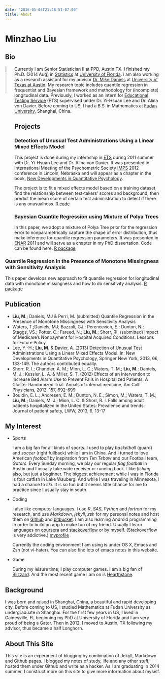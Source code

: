 ```yaml
---
date: "2016-05-05T21:48:51-07:00"
title: About
---
```


# Minzhao Liu

## Bio

<div style="float:left"><img src="http://i.imgur.com/NSyDqih.jpg"
style="float:left;margin:0 10px 10px 0" width="15%"></div>

Currently I am Senior Statistician II at PPD, Austin TX. I finished my Ph.D. (2014 Aug) in
[Statistics](http://www.stat.ufl.edu/) at
[University of Florida](http://www.ufl.edu/).
I am also working as a research assistant for my advisor
[Dr. Mike Daniels](http://www.sbs.utexas.edu/mjdaniels/) at
[University of Texas at Austin](http://www.utexas.edu).  My research
topic includes quantile regression in frequentist and Bayesian
framework and methodology for (incomplete) longitudinal data.
Previously, I worked as an intern for
[Educational Testing Service](http://www.ets.org/) (ETS) supervised
under Dr. Yi-Hsuan Lee and Dr. Alina von Davier. Before coming to US,
I had a B.S. in Mathematics at
[Fudan University](http://www.fudan.edu.cn/englishnew/), Shanghai,
China.

## Projects

### Detection of Unusual Test Administrations Using a Linear Mixed Effects Model

This project is done during my internship in [ETS] during 2011 summer
with Dr. Yi-Hsuan Lee and Dr. Alina von Davier. It was presented in
International Meeting of the Psychometric Society
[IMPS](http://www.psychometrika.org/) 2012 conference in Lincoln,
Nebraska and will appear as a chapter in the book, [New Developments in
Quantitative Psychology](http://www.springer.com/statistics/social+sciences+%26+law/book/978-1-4614-9347-1).

The project is to fit a mixed effects model based on a training
dataset, find the relationship between test-takers' scores and
background, then predict the mean score of certain test administration
to detect if there is any unusualness.
[R code](https://liuminzhao@bitbucket.org/liuminzhao/ets-intern.git)

### Bayesian Quantile Regression using Mixture of Polya Trees

In this paper, we adopt a mixture of Polya Tree prior for the
regression error to nonparametrically capture the shape of error
distribution, thus make inference for quantile regression parameters.
It was presented in [ENAR](https://www.enar.org/) 2011 and will serve as
a chapter in my PhD dissertation. Code can be
found here. [R package](https://github.com/liuminzhao/bqrpt.git)

### Quantile Regression in the Presence of Monotone Missingness with Sensitivity Analysis

This paper develops new approach to fit quantile regression for
longitudinal data with monotone missingness and how to do sensitivity
analysis. [R package](https://github.com/liuminzhao/qrmissing.git)

## Publication

- **Liu, M.**; Daniels, MJ & Perri, M. (submitted) Quantile Regression in the Presence of Monotone Missingness with Sensitivity Analysis
- Waters, T.;Daniels, MJ; Bazzoli, GJ.; Perencevich, E.; Dunton, N.; Staggs, VS.; Potter, C.; Fareed, N.; **Liu, M.**; Shorr, RI. (submitted) Impact of Medicare’s Nonpayment for Hospital Acquired Conditions: Lessons for Future Policy
- Lee, Y.-H.; **Liu, M.** & Davier, A. (2013) Detection of Unusual Test Administrations Using a Linear Mixed Effects Model. In: New Developments in Quantitative Psychology, Springer New York, 2013, 66, 133-149. The authors contributed equally.
- Shorr, R. I.; Chandler, A. M.; Mion, L. C.; Waters, T. M.; **Liu, M.**; Daniels, M. J.; Kessler, L. A. & Miller, S. T. (2012) Effects of an Intervention to Increase Bed Alarm Use to Prevent Falls in Hospitalized Patients. A Cluster Randomized Trial. Annals of internal medicine, Am Coll Physicians, 2012, 157, 692-699
- Bouldin, E. L.; Andresen, E. M.; Dunton, N. E.; Simon, M.; Waters, T. M.; **Liu, M.**; Daniels, M. J.; Mion, L. C. & Shorr, R. I. Falls among adult patients hospitalized in the United States: Prevalence and trends. Journal of patient safety, LWW, 2013, 9, 13-17


## My Interest

- Sports

	I am a big fan for all kinds of sports. I used to play *basketball*
    (guard) and *soccer* (right fullback) while I am in China. And I
    turned to love American *football* by inspiration from *Tim Tebow* and
    our Football team, *Gators*. Every Sunday morning, we play our
    regular *flag football* in Austin and I usually take wide receiver
    or running back. I like *fishing* also, but just a beginner. The
    biggest achievement while I was in Florida is four catfish in Lake
    Wauberg. And while I was traveling in Minnesota, I had a chance to
    *ski*. It is so fun but it seems little chance for me to practice since
    I usually stay in south.

- Coding

	I also like computer languages. I use *R*, *SAS*, *Python* and
    *fortran* for my research, and use *Markdown*, *jekyll*, *zsh* for
    my personal notes and host them on [Github](https://github.com/liuminzhao)
    and [bitbucket](https://bitbucket.org/%7Be028039a-f47a-4ee1-b784-e76f7067a136%7D/). I am also learning Android
    programming in order to build an app to make fun of my
    friend. Usually I learn languages on
    [coursera](https://www.coursera.org/) and
    [stackoverflow](http://stackoverflow.com/) or by
    myself. (Stackoverflow is very addictive.)
    [myprofile](http://stackoverflow.com/users/1453751/liuminzhao)

	Currently the coding environment I am using is under OS X, Emacs and Zsh (not vi-hater). You can also find lots of emacs notes in this website.

- Game

	During my leisure time, I play computer games. I am a big fan of [Blizzard](http://us.blizzard.com/en-us/). And the most recent game I am on is [Hearthstone](http://us.battle.net/hearthstone/en/).

## Background

I was born and raised in Shanghai, China, a beautiful and rapid
developing city. Before coming to US, I studied Mathematics at Fudan
University as undergraduate in Shanghai. For the first few years in
US, I lived in Gainesville, FL beginning my PhD at University of
Florida and I am very proud of being a Gator. Then in 2012, I moved to
Austin, TX following my advisor, thus became a half Longhorn.

## About This Site

This site is an experiment of blogging by combination of Jekyll,
Markdown and Github pages. I blogged my notes of study, life and any
other stuff, hosted them under Github and write as a hacker. As I am
graduating in 2014 summer, I construct more on this site to give more
information about myself.


[ETS]: http://www.ets.org/

